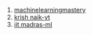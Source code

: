1. <a href="https://machinelearningmastery.com/roc-curves-and-precision-recall-curves-for-imbalanced-classification/">machinelearningmastery</a>
2. <a href="https://www.youtube.com/watch?v=A_ZKMsZ3f3o">krish naik-yt</a>
3. <a href="https://www.youtube.com/watch?v=9Iq6pz9XJ7w&list=PL1xHD4vteKYVpaIiy295pg6_SY5qznc77&index=46">iit madras-ml</a>
